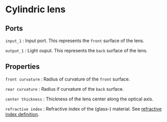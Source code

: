# Cylindric lens

## Ports

`input_1`
: Input port. This represents the `front` surface of the lens.

`output_1`
: Light ouput. This represents the `back` surface of the lens.

## Properties

`front curvature`
: Radius of curvature of the `front` surface.

`rear curvature`
: Radius if curvature of the `back` surface.

`center thickness`
: Thickness of the lens center along the optical axis.

`refractive index`
: Refractive index of the (glass-) material. See [refractive index definition](../refractive_index.md).
